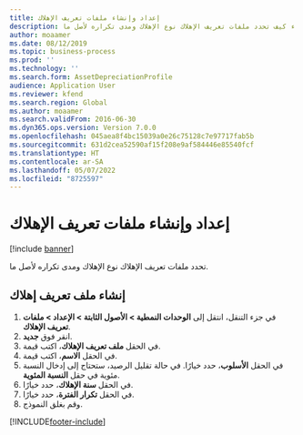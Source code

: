 ```yaml
---
title: إعداد وإنشاء ملفات تعريف الإهلاك
description: يوضح هذا الإجراء كيف تحدد ملفات تعريف الإهلاك نوع الإهلاك ومدى تكراره لأصل ما.
author: moaamer
ms.date: 08/12/2019
ms.topic: business-process
ms.prod: ''
ms.technology: ''
ms.search.form: AssetDepreciationProfile
audience: Application User
ms.reviewer: kfend
ms.search.region: Global
ms.author: moaamer
ms.search.validFrom: 2016-06-30
ms.dyn365.ops.version: Version 7.0.0
ms.openlocfilehash: 045aea8f4bc15039a0e26c75128c7e97717fab5b
ms.sourcegitcommit: 631d2cea52590af15f208e9af584446e85540fcf
ms.translationtype: HT
ms.contentlocale: ar-SA
ms.lasthandoff: 05/07/2022
ms.locfileid: "8725597"
---
```

# <a name="set-up-and-create-depreciation-profiles"></a>إعداد وإنشاء ملفات تعريف الإهلاك

[!include [banner](../../includes/banner.md)]

تحدد ملفات تعريف الإهلاك نوع الإهلاك ومدى تكراره لأصل ما.


## <a name="create-a-depreciation-profile"></a>إنشاء ملف تعريف إهلاك
1. في جزء التنقل، انتقل إلى **الوحدات النمطية > الأصول الثابتة > الإعداد > ملفات تعريف الإهلاك‬‬**.
2. انقر فوق **جديد**.
3. في الحقل **ملف تعريف الإهلاك**، اكتب قيمة.
4. في الحقل **الاسم**، اكتب قيمة.
5. في الحقل **الأسلوب**، حدد خيارًا. في حالة تقليل الرصيد، ستحتاج إلى إدخال النسبة مئوية في حقل **النسبة المئوية**.  
6. في الحقل **سنة الإهلاك**، حدد خيارًا.
7. في الحقل **تكرار الفترة‬**، حدد خيارًا.
8. وقم بغلق النموذج.



[!INCLUDE[footer-include](../../../includes/footer-banner.md)]
